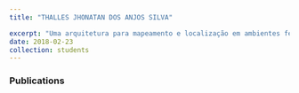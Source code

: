 ```yaml
---
title: "THALLES JHONATAN DOS ANJOS SILVA"

excerpt: "Uma arquitetura para mapeamento e localização em ambientes fechados (concluído)"
date: 2018-02-23
collection: students
---
```


### Publications
